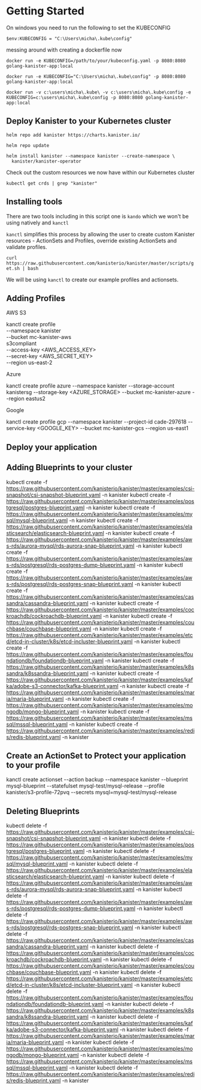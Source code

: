 # Getting Started 

On windows you need to run the following to set the KUBECONFIG 

`$env:KUBECONFIG = "C:\Users\micha\.kube\config"`

messing around with creating a dockerfile now 
```
docker run -e KUBECONFIG=/path/to/your/kubeconfig.yaml -p 8080:8080 golang-kanister-app:local

docker run -e KUBECONFIG="C:\Users\micha\.kube\config" -p 8080:8080 golang-kanister-app:local

docker run -v c:\users\micha\.kube\ -v c:\users\micha\.kube\config -e KUBECONFIG=c:\users\micha\.kube\config -p 8080:8080 golang-kanister-app:local
```

## Deploy Kanister to your Kubernetes cluster 

`helm repo add kanister https://charts.kanister.io/`

`helm repo update` 

```
helm install kanister --namespace kanister --create-namespace \
  kanister/kanister-operator
```

Check out the custom resources we now have within our Kubernetes cluster 

`kubectl get crds | grep "kanister"`

## Installing tools 

There are two tools including in this script one is `kando` which we won't be using natively and `kanctl`  

`kanctl` simplifies this process by allowing the user to create custom Kanister resources - ActionSets and Profiles, override existing ActionSets and validate profiles.

`curl https://raw.githubusercontent.com/kanisterio/kanister/master/scripts/get.sh | bash`

We will be using `kanctl` to create our example profiles and actionsets. 

## Adding Profiles 

AWS S3 

kanctl create profile \
   --namespace kanister \
   --bucket mc-kanister-aws \
   s3compliant \
   --access-key <AWS_ACCESS_KEY> \
   --secret-key <AWS_SECRET_KEY> \
   --region us-east-2

Azure 

kanctl create profile azure --namespace kanister --storage-account kanistersg --storage-key <AZURE_STORAGE> --bucket mc-kanister-azure --region eastus2


Google 

kanctl create profile gcp --namespace kanister --project-id cade-297618 --service-key <GOOGLE_KEY> --bucket mc-kanister-gcs --region us-east1


## Deploy your application 

## Adding Blueprints to your cluster 

kubectl create -f https://raw.githubusercontent.com/kanisterio/kanister/master/examples/csi-snapshot/csi-snapshot-blueprint.yaml -n kanister
kubectl create -f https://raw.githubusercontent.com/kanisterio/kanister/master/examples/postgresql/postgres-blueprint.yaml -n kanister
kubectl create -f https://raw.githubusercontent.com/kanisterio/kanister/master/examples/mysql/mysql-blueprint.yaml -n kanister
kubectl create -f https://raw.githubusercontent.com/kanisterio/kanister/master/examples/elasticsearch/elasticsearch-blueprint.yaml -n kanister
kubectl create -f https://raw.githubusercontent.com/kanisterio/kanister/master/examples/aws-rds/aurora-mysql/rds-aurora-snap-blueprint.yaml -n kanister
kubectl create -f https://raw.githubusercontent.com/kanisterio/kanister/master/examples/aws-rds/postgresql/rds-postgres-dump-blueprint.yaml -n kanister
kubectl create -f https://raw.githubusercontent.com/kanisterio/kanister/master/examples/aws-rds/postgresql/rds-postgres-snap-blueprint.yaml -n kanister
kubectl create -f https://raw.githubusercontent.com/kanisterio/kanister/master/examples/cassandra/cassandra-blueprint.yaml -n kanister
kubectl create -f https://raw.githubusercontent.com/kanisterio/kanister/master/examples/cockroachdb/cockroachdb-blueprint.yaml -n kanister 
kubectl create -f https://raw.githubusercontent.com/kanisterio/kanister/master/examples/couchbase/couchbase-blueprint.yaml -n kanister
kubectl create -f https://raw.githubusercontent.com/kanisterio/kanister/master/examples/etcd/etcd-in-cluster/k8s/etcd-incluster-blueprint.yaml -n kanister
kubectl create -f https://raw.githubusercontent.com/kanisterio/kanister/master/examples/foundationdb/foundationdb-blueprint.yaml -n kanister
kubectl create -f https://raw.githubusercontent.com/kanisterio/kanister/master/examples/k8ssandra/k8ssandra-blueprint.yaml -n kanister
kubectl create -f https://raw.githubusercontent.com/kanisterio/kanister/master/examples/kafka/adobe-s3-connector/kafka-blueprint.yaml -n kanister
kubectl create -f https://raw.githubusercontent.com/kanisterio/kanister/master/examples/maria/maria-blueprint.yaml -n kanister
kubectl create -f https://raw.githubusercontent.com/kanisterio/kanister/master/examples/mongodb/mongo-blueprint.yaml -n kanister
kubectl create -f https://raw.githubusercontent.com/kanisterio/kanister/master/examples/mssql/mssql-blueprint.yaml -n kanister
kubectl create -f https://raw.githubusercontent.com/kanisterio/kanister/master/examples/redis/redis-blueprint.yaml -n kanister

## Create an ActionSet to Protect your application to your profile 

kanctl create actionset --action backup --namespace kanister --blueprint mysql-blueprint --statefulset mysql-test/mysql-release --profile kanister/s3-profile-72pvq --secrets mysql=mysql-test/mysql-release





















## Deleting Blueprints 

kubectl delete -f https://raw.githubusercontent.com/kanisterio/kanister/master/examples/csi-snapshot/csi-snapshot-blueprint.yaml -n kanister
kubectl delete -f https://raw.githubusercontent.com/kanisterio/kanister/master/examples/postgresql/postgres-blueprint.yaml -n kanister
kubectl delete -f https://raw.githubusercontent.com/kanisterio/kanister/master/examples/mysql/mysql-blueprint.yaml -n kanister
kubectl delete -f https://raw.githubusercontent.com/kanisterio/kanister/master/examples/elasticsearch/elasticsearch-blueprint.yaml -n kanister
kubectl delete -f https://raw.githubusercontent.com/kanisterio/kanister/master/examples/aws-rds/aurora-mysql/rds-aurora-snap-blueprint.yaml -n kanister
kubectl delete -f https://raw.githubusercontent.com/kanisterio/kanister/master/examples/aws-rds/postgresql/rds-postgres-dump-blueprint.yaml -n kanister
kubectl delete -f https://raw.githubusercontent.com/kanisterio/kanister/master/examples/aws-rds/postgresql/rds-postgres-snap-blueprint.yaml -n kanister
kubectl delete -f https://raw.githubusercontent.com/kanisterio/kanister/master/examples/cassandra/cassandra-blueprint.yaml -n kanister
kubectl delete -f https://raw.githubusercontent.com/kanisterio/kanister/master/examples/cockroachdb/cockroachdb-blueprint.yaml -n kanister 
kubectl delete -f https://raw.githubusercontent.com/kanisterio/kanister/master/examples/couchbase/couchbase-blueprint.yaml -n kanister
kubectl delete -f https://raw.githubusercontent.com/kanisterio/kanister/master/examples/etcd/etcd-in-cluster/k8s/etcd-incluster-blueprint.yaml -n kanister
kubectl delete -f https://raw.githubusercontent.com/kanisterio/kanister/master/examples/foundationdb/foundationdb-blueprint.yaml -n kanister
kubectl delete -f https://raw.githubusercontent.com/kanisterio/kanister/master/examples/k8ssandra/k8ssandra-blueprint.yaml -n kanister
kubectl delete -f https://raw.githubusercontent.com/kanisterio/kanister/master/examples/kafka/adobe-s3-connector/kafka-blueprint.yaml -n kanister
kubectl delete -f https://raw.githubusercontent.com/kanisterio/kanister/master/examples/maria/maria-blueprint.yaml -n kanister
kubectl delete -f https://raw.githubusercontent.com/kanisterio/kanister/master/examples/mongodb/mongo-blueprint.yaml -n kanister
kubectl delete -f https://raw.githubusercontent.com/kanisterio/kanister/master/examples/mssql/mssql-blueprint.yaml -n kanister
kubectl delete -f https://raw.githubusercontent.com/kanisterio/kanister/master/examples/redis/redis-blueprint.yaml -n kanister

